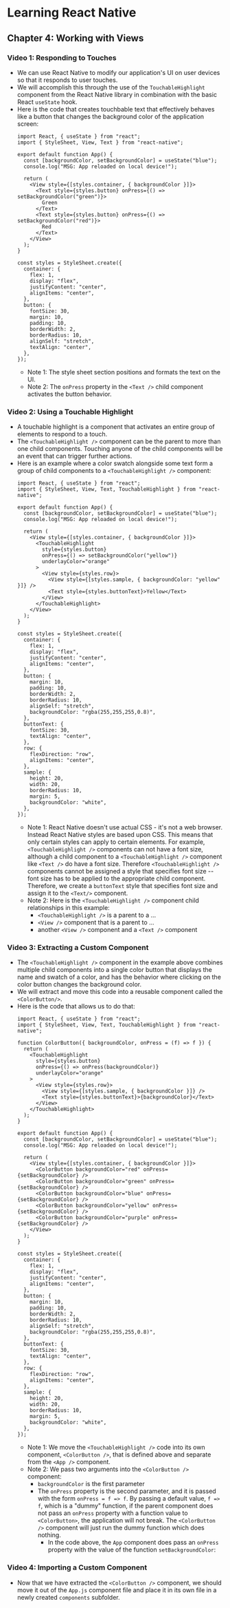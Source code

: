 # Learning React Native
## Chapter 4: Working with Views
### Video 1: Responding to Touches
- We can use React Native to modify our application's UI on user devices so that it responds to user touches.
- We will accomplish this through the use of the `TouchableHighlight` component from the React Native library in combination with the basic React `useState` hook.
- Here is the code that creates touchbable text that effectively behaves like a button that changes the background color of the application screen:
  ```
  import React, { useState } from "react";
  import { StyleSheet, View, Text } from "react-native";

  export default function App() {
    const [backgroundColor, setBackgroundColor] = useState("blue");
    console.log("MSG: App reloaded on local device!");

    return (
      <View style={[styles.container, { backgroundColor }]}>
        <Text style={styles.button} onPress={() => setBackgroundColor("green")}>
          Green
        </Text>
        <Text style={styles.button} onPress={() => setBackgroundColor("red")}>
          Red
        </Text>
      </View>
    );
  }

  const styles = StyleSheet.create({
    container: {
      flex: 1,
      display: "flex",
      justifyContent: "center",
      alignItems: "center",
    },
    button: {
      fontSize: 30,
      margin: 10,
      padding: 10,
      borderWidth: 2,
      borderRadius: 10,
      alignSelf: "stretch",
      textAlign: "center",
    },
  });
  ```
  - Note 1: The style sheet section positions and formats the text on the UI.
  - Note 2: The `onPress` property in the `<Text />` child component activates the button behavior.

### Video 2: Using a Touchable Highlight
- A touchable highlight is a component that activates an entire group of elements to respond to a touch.
- The `<TouchableHighlight />` component can be the parent to more than one child components. Touching anyone of the child components will be an event that can trigger further actions.
- Here is an example where a color swatch alongside some text form a group of child components to a `<TouchableHighlight />` component:
  ```
  import React, { useState } from "react";
  import { StyleSheet, View, Text, TouchableHighlight } from "react-native";

  export default function App() {
    const [backgroundColor, setBackgroundColor] = useState("blue");
    console.log("MSG: App reloaded on local device!");

    return (
      <View style={[styles.container, { backgroundColor }]}>
        <TouchableHighlight
          style={styles.button}
          onPress={() => setBackgroundColor("yellow")}
          underlayColor="orange"
        >
          <View style={styles.row}>
            <View style={[styles.sample, { backgroundColor: "yellow" }]} />
            <Text style={styles.buttonText}>Yellow</Text>
          </View>
        </TouchableHighlight>
      </View>
    );
  }

  const styles = StyleSheet.create({
    container: {
      flex: 1,
      display: "flex",
      justifyContent: "center",
      alignItems: "center",
    },
    button: {
      margin: 10,
      padding: 10,
      borderWidth: 2,
      borderRadius: 10,
      alignSelf: "stretch",
      backgroundColor: "rgba(255,255,255,0.8)",
    },
    buttonText: {
      fontSize: 30,
      textAlign: "center",
    },
    row: {
      flexDirection: "row",
      alignItems: "center",
    },
    sample: {
      height: 20,
      width: 20,
      borderRadius: 10,
      margin: 5,
      backgroundColor: "white",
    },
  });
  ```
  - Note 1: React Native doesn't use actual CSS - it's not a web browser. Instead React Native styles are based upon CSS. This means that only certain styles can apply to certain elements. For example, `<TouchableHighlight />` components can not have a font size, although a child component to a `<TouchableHighlight />` component like `<Text />` do have a font size. Therefore `<TouchableHighlight />` components cannot be assigned a style that specifies font size -- font size has to be applied to the appropriate child component. Therefore, we create a `buttonText` style that specifies font size and assign it to the `<Text/>` component.
  - Note 2: Here is the `<TouchableHighlight />` component child relationships in this example:
    - `<TouchableHighlight />` is a parent to a ...
    - `<View />` component that is a parent to ...
    - another `<View />` component and a `<Text />` component

### Video 3: Extracting a Custom Component
- The `<TouchableHighlight />` component in the example above combines multiple child components into a single color button that displays the name and swatch of a color, and has the behavior where clicking on the color button changes the background color. 
- We will extract and move this code into a reusable component called the `<ColorButton/>`.
- Here is the code that allows us to do that:
  ```
  import React, { useState } from "react";
  import { StyleSheet, View, Text, TouchableHighlight } from "react-native";

  function ColorButton({ backgroundColor, onPress = (f) => f }) {
    return (
      <TouchableHighlight
        style={styles.button}
        onPress={() => onPress(backgroundColor)}
        underlayColor="orange"
      >
        <View style={styles.row}>
          <View style={[styles.sample, { backgroundColor }]} />
          <Text style={styles.buttonText}>{backgroundColor}</Text>
        </View>
      </TouchableHighlight>
    );
  }

  export default function App() {
    const [backgroundColor, setBackgroundColor] = useState("blue");
    console.log("MSG: App reloaded on local device!");

    return (
      <View style={[styles.container, { backgroundColor }]}>
        <ColorButton backgroundColor="red" onPress={setBackgroundColor} />
        <ColorButton backgroundColor="green" onPress={setBackgroundColor} />
        <ColorButton backgroundColor="blue" onPress={setBackgroundColor} />
        <ColorButton backgroundColor="yellow" onPress={setBackgroundColor} />
        <ColorButton backgroundColor="purple" onPress={setBackgroundColor} />
      </View>
    );
  }

  const styles = StyleSheet.create({
    container: {
      flex: 1,
      display: "flex",
      justifyContent: "center",
      alignItems: "center",
    },
    button: {
      margin: 10,
      padding: 10,
      borderWidth: 2,
      borderRadius: 10,
      alignSelf: "stretch",
      backgroundColor: "rgba(255,255,255,0.8)",
    },
    buttonText: {
      fontSize: 30,
      textAlign: "center",
    },
    row: {
      flexDirection: "row",
      alignItems: "center",
    },
    sample: {
      height: 20,
      width: 20,
      borderRadius: 10,
      margin: 5,
      backgroundColor: "white",
    },
  });
  ```
  - Note 1: We move the `<TouchableHighlight />` code into its own component, `<ColorButton />`, that is defined above and separate from the `<App />` component.
  - Note 2: We pass two arguments into the `<ColorButton />` component:
    - `backgroundColor` is the first parameter
    - The `onPress` property is the second parameter, and it is passed with the form `onPress = f => f`. By passing a default value, `f => f`, which is a "dummy" function, if the parent component does not pass an `onPress` property with a function value to `<ColorButton>`, the application will not break. The `<ColorButton />` component will just run the dummy function which does nothing.
      - In the code above, the `App` component does pass an `onPress` property with the value of the function `setBackgroundColor`:   
        <ColorButton backgroundColor="green" onPress={setBackgroundColor} />
        
### Video 4: Importing a Custom Component
- Now that we have extracted the `<ColorButton />` component, we should move it out of the `App.js` component file and place it in its own file in a newly created `components` subfolder.
